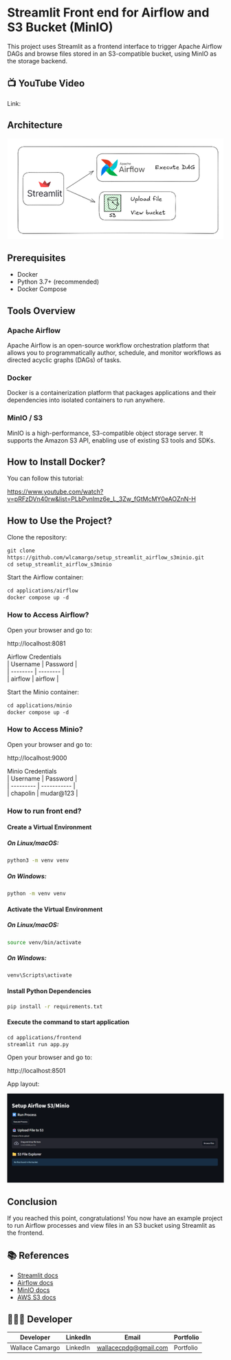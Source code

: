 # Streamlit Front end for Airflow and S3 Bucket (MinIO)
This project uses Streamlit as a frontend interface to trigger Apache Airflow DAGs and browse files stored in an S3-compatible bucket, using MinIO as the storage backend.

## 📺 YouTube Video
Link: 

## Architecture
![Architecture Diagram](assets/architecture.png)

## Prerequisites
- Docker
- Python 3.7+ (recommended)
- Docker Compose

## Tools Overview
### Apache Airflow
Apache Airflow is an open-source workflow orchestration platform that allows you to programmatically author, schedule, and monitor workflows as directed acyclic graphs (DAGs) of tasks.

### Docker
Docker is a containerization platform that packages applications and their dependencies into isolated containers to run anywhere.

### MinIO / S3
MinIO is a high-performance, S3-compatible object storage server. It supports the Amazon S3 API, enabling use of existing S3 tools and SDKs.

## How to Install Docker?
You can follow this tutorial: 

https://www.youtube.com/watch?v=pRFzDVn40rw&list=PLbPvnlmz6e_L_3Zw_fGtMcMY0eAOZnN-H

## How to Use the Project?
Clone the repository:
```
git clone https://github.com/wlcamargo/setup_streamlit_airflow_s3minio.git
cd setup_streamlit_airflow_s3minio
```

Start the Airflow container:
```
cd applications/airflow
docker compose up -d
```

### How to Access Airflow?
Open your browser and go to:

http://localhost:8081

Airflow Credentials  
| Username | Password |  
| -------- | -------- |  
| airflow  | airflow  |

Start the Minio container:
```
cd applications/minio
docker compose up -d
```

### How to Access Minio?
Open your browser and go to:

http://localhost:9000

Minio Credentials  
| Username  | Password    |  
| --------- | ----------- |  
| chapolin  | mudar@123   |

### How to run front end?

#### Create a Virtual Environment

##### On Linux/macOS:

```bash 
python3 -m venv venv
```
##### On Windows:

```bash Windows
python -m venv venv
```

#### Activate the Virtual Environment

##### On Linux/macOS:

```bash
source venv/bin/activate
```

##### On Windows:

```bash
venv\Scripts\activate
```

#### Install Python Dependencies

```bash
pip install -r requirements.txt
```

#### Execute the command to start application
```
cd applications/frontend  
streamlit run app.py
```

Open your browser and go to:

http://localhost:8501

App layout:

![image](assets/front-end.png)

## Conclusion
If you reached this point, congratulations! You now have an example project to run Airflow processes and view files in an S3 bucket using Streamlit as the frontend.

## 📚 References
- [Streamlit docs](https://docs.streamlit.io)  
- [Airflow docs](https://airflow.apache.org/docs/)  
- [MinIO docs](https://min.io/docs/)  
- [AWS S3 docs](https://docs.aws.amazon.com/s3/index.html)

## 🧑🏼‍🚀 Developer
| Developer      | LinkedIn   | Email               | Portfolio   |  
| -------------- | ---------- | ------------------- | ----------- |  
| Wallace Camargo | LinkedIn   | wallacecpdg@gmail.com | Portfolio   |  
